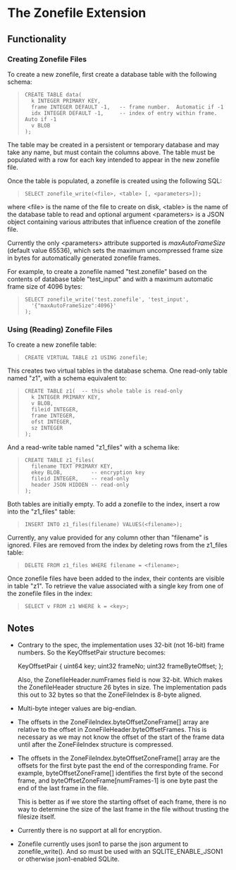 
# The Zonefile Extension

## Functionality

### Creating Zonefile Files

To create a new zonefile, first create a database table with the following
schema:

>     CREATE TABLE data(
>       k INTEGER PRIMARY KEY,
>       frame INTEGER DEFAULT -1,   -- frame number.  Automatic if -1
>       idx INTEGER DEFAULT -1,     -- index of entry within frame.  Auto if -1
>       v BLOB
>     );

The table may be created in a persistent or temporary database and may
take any name, but must contain the columns above. The table must be 
populated with a row for each key intended to appear in the new zonefile
file.

Once the table is populated, a zonefile is created using the following
SQL:

>     SELECT zonefile_write(<file>, <table> [, <parameters>]);

where &lt;file&gt; is the name of the file to create on disk, &lt;table&gt; 
is the name of the database table to read and optional argument 
&lt;parameters&gt; is a JSON object containing various attributes that
influence creation of the zonefile file. 

Currently the only &lt;parameters&gt; attribute supported is 
<i>maxAutoFrameSize</i> (default value 65536), which sets the maximum 
uncompressed frame size in bytes for automatically generated zonefile 
frames.

For example, to create a zonefile named "test.zonefile" based on the
contents of database table "test_input" and with a maximum automatic
frame size of 4096 bytes:

>     SELECT zonefile_write('test.zonefile', 'test_input',
>       '{"maxAutoFrameSize":4096}'
>     );

### Using (Reading) Zonefile Files

To create a new zonefile table:

>     CREATE VIRTUAL TABLE z1 USING zonefile;

This creates two virtual tables in the database schema. One read-only table
named "z1", with a schema equivalent to:

>     CREATE TABLE z1(  -- this whole table is read-only
>       k INTEGER PRIMARY KEY,
>       v BLOB,
>       fileid INTEGER,
>       frame INTEGER,
>       ofst INTEGER,
>       sz INTEGER
>     );

And a read-write table named "z1_files" with a schema like:

>     CREATE TABLE z1_files(
>       filename TEXT PRIMARY KEY,
>       ekey BLOB,         -- encryption key
>       fileid INTEGER,    -- read-only
>       header JSON HIDDEN -- read-only
>     );

Both tables are initially empty. To add a zonefile to the index, insert a
row into the "z1_files" table:

>     INSERT INTO z1_files(filename) VALUES(<filename>);

Currently, any value provided for any column other than "filename" is 
ignored. Files are removed from the index by deleting rows from the
z1_files table:

>     DELETE FROM z1_files WHERE filename = <filename>;

Once zonefile files have been added to the index, their contents are 
visible in table "z1". To retrieve the value associated with a single
key from one of the zonefile files in the index:

>     SELECT v FROM z1 WHERE k = <key>;


## Notes

  *  Contrary to the spec, the implementation uses 32-bit (not 16-bit) frame
     numbers. So the KeyOffsetPair structure becomes:

     KeyOffsetPair
     {
       uint64  key;
       uint32  frameNo;
       uint32  frameByteOffset;
     };

     Also, the ZonefileHeader.numFrames field is now 32-bit. Which makes
     the ZonefileHeader structure 26 bytes in size. The implementation
     pads this out to 32 bytes so that the ZoneFileIndex is 8-byte aligned.

  *  Multi-byte integer values are big-endian.

  *  The offsets in the ZoneFileIndex.byteOffsetZoneFrame[] array are
     relative to the offset in ZoneFileHeader.byteOffsetFrames. This is
     necessary as we may not know the offset of the start of the frame data
     until after the ZoneFileIndex structure is compressed.

  *  The offsets in the ZoneFileIndex.byteOffsetZoneFrame[] array are the
     offsets for the first byte past the end of the corresponding frame.
     For example, byteOffsetZoneFrame[] identifies the first byte of the
     second frame, and byteOffsetZoneFrame[numFrames-1] is one byte past
     the end of the last frame in the file.

     This is better as if we store the starting offset of each frame, there
     is no way to determine the size of the last frame in the file without
     trusting the filesize itself.

  *  Currently there is no support at all for encryption.

  *  Zonefile currently uses json1 to parse the json argument to
     zonefile\_write(). And so must be used with an SQLITE\_ENABLE\_JSON1
     or otherwise json1-enabled SQLite.


